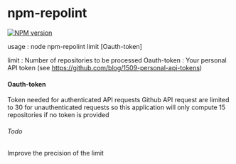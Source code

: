 # npm-repolint

[![NPM version](http://img.shields.io/npm/v/repolint.svg)](https://www.npmjs.org/package/repolint)

usage :
    node npm-repolint limit [Oauth-token]

limit :		 Number of repositories to be processed
Oauth-token :	 Your personal API token (see https://github.com/blog/1509-personal-api-tokens)

#### Oauth-token
Token needed for authenticated API requests
Github API request are limited to 30 for unauthenticated requests
so this application will only compute 15 repositories if no token is provided

###### Todo
Improve the precision of the limit
